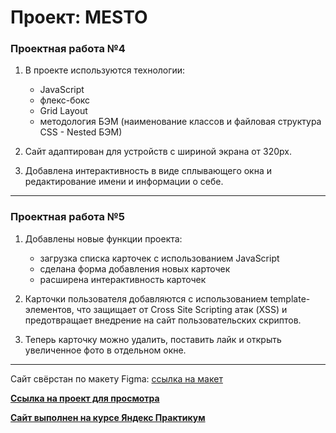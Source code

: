 # Проект: MESTO

### Проектная работа №4

1. В проекте используются технологии:

    - JavaScript
    - флекс-бокс
    - Grid Layout
    - методология БЭМ (наименование классов и файловая структура CSS - Nested БЭМ)
>
2. Сайт адаптирован для устройств с шириной экрана от 320px.

3. Добавлена интерактивность в виде сплывающего окна и редактирование имени и информации о себе.

---

### Проектная работа №5

1. Добавлены новые функции проекта:

    - загрузка списка карточек с использованием JavaScript
    - сделана форма добавления новых карточек
    - расширена интерактивность карточек
>
2. Карточки пользователя добавляются с использованием template-элементов, что защищает от Cross Site Scripting атак (XSS) и предотвращает внедрение на сайт пользовательских скриптов.

3. Теперь карточку можно удалить, поставить лайк и открыть увеличенное фото в отдельном окне.

***

Сайт свёрстан по макету Figma: [ссылка на макет](https://www.figma.com/file/2cn9N9jSkmxD84oJik7xL7/JavaScript.-Sprint-4?node-id=0%3A1)

[**Ссылка на проект для просмотра**](https://balzak1976.github.io/mesto/)

[**Сайт выполнен на курсе Яндекс Практикум**](https://practicum.yandex.ru/profile/web/)
